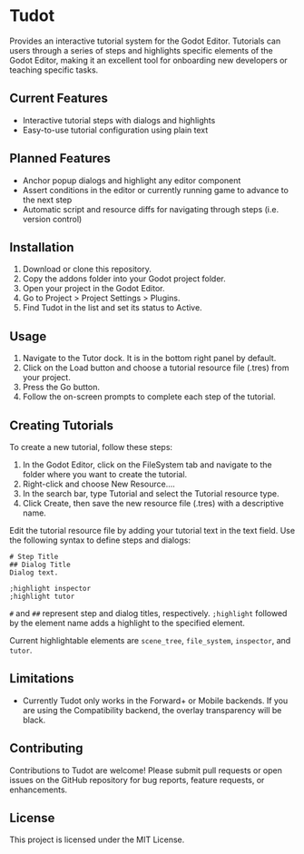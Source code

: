 # Tudot

Provides an interactive tutorial system for the Godot Editor. Tutorials can users through a series of steps and highlights
specific elements of the Godot Editor, making it an excellent tool for onboarding new developers or teaching specific tasks.


## Current Features

- Interactive tutorial steps with dialogs and highlights
- Easy-to-use tutorial configuration using plain text


## Planned Features

- Anchor popup dialogs and highlight any editor component
- Assert conditions in the editor or currently running game to advance to the next step
- Automatic script and resource diffs for navigating through steps (i.e. version control)


## Installation

1. Download or clone this repository.
2. Copy the addons folder into your Godot project folder.
3. Open your project in the Godot Editor.
4. Go to Project > Project Settings > Plugins.
5. Find Tudot in the list and set its status to Active.


## Usage

1. Navigate to the Tutor dock. It is in the bottom right panel by default.
2. Click on the Load button and choose a tutorial resource file (.tres) from your project.
3. Press the Go button.
4. Follow the on-screen prompts to complete each step of the tutorial.


## Creating Tutorials

To create a new tutorial, follow these steps:


1. In the Godot Editor, click on the FileSystem tab and navigate to the folder where you want to create the tutorial.
2. Right-click and choose New Resource....
3. In the search bar, type Tutorial and select the Tutorial resource type.
4. Click Create, then save the new resource file (.tres) with a descriptive name.

Edit the tutorial resource file by adding your tutorial text in the text field. Use the following syntax to define steps and dialogs:

```
# Step Title
## Dialog Title
Dialog text.

;highlight inspector
;highlight tutor
```

`#` and `##` represent step and dialog titles, respectively. `;highlight` followed by the element name adds a highlight to the specified element.

Current highlightable elements are `scene_tree`, `file_system`, `inspector`, and `tutor`.


## Limitations

- Currently Tudot only works in the Forward+ or Mobile backends. If you are using the Compatibility backend, the overlay transparency will be black.


## Contributing

Contributions to Tudot are welcome! Please submit pull requests or open issues on the GitHub repository for bug reports, feature requests, or enhancements.


## License

This project is licensed under the MIT License.
